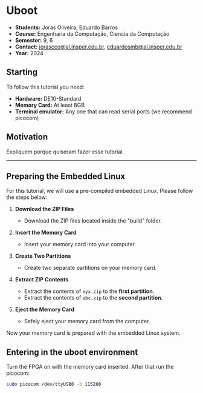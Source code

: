 # Uboot
- **Students:** Joras Oliveira, Eduardo Barros
- **Course:** Engenharia da Computação, Ciencia da Computação
- **Semester:** 9, 6
- **Contact:** jorascco@al.insper.edu.br, eduardosmb@al.insper.edu.br
- **Year:** 2024

## Starting

To follow this tutorial you need:

- **Hardware:** DE10-Standard
- **Memory Card:** At least 8GB
- **Terminal emulator:** Any one that can read serial ports (we recommend picocom)

## Motivation

Expliquem porque quiseram fazer esse tutorial.

----------------------------------------------

## Preparing the Embedded Linux

For this tutorial, we will use a pre-compiled embedded Linux. Please follow the steps below:

1. **Download the ZIP Files**
   - Download the ZIP files located inside the "build" folder.

2. **Insert the Memory Card**
   - Insert your memory card into your computer.

3. **Create Two Partitions**
   - Create two separate partitions on your memory card.

4. **Extract ZIP Contents**
   - Extract the contents of `xyx.zip` to the **first partition**.
   - Extract the contents of `abc.zip` to the **second partition**.

5. **Eject the Memory Card**
   - Safely eject your memory card from the computer.

Now your memory card is prepared with the embedded Linux system.


## Entering in the uboot environment

Turn the FPGA on with the memory card inserted. After that run the picocom:
```bash
sudo picocom /dev/ttyUSB0 -b 115200
```



